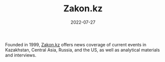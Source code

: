 ﻿---
title: "Zakon.kz"
linkTitle: "Zakon.kz"
date: 2022-07-27
countries: ["Kazakhstan"]
category: ["State-affiliated media"]
tags: ["media publication", "news", "state media"]
date_start: [1999]
date_end: []
data_type: ["news"] 
language: ["Russian", "Kazakh"]
description: 
  Zakon.kz offers news coverage of current events in Kazakhstan, Central Asia, Russia, and the US, as well as analytical materials and interviews.
---

Founded in 1999, [Zakon.kz](https://www.zakon.kz/) offers news coverage of current events in Kazakhstan, Central Asia, Russia, and the US, as well as analytical materials and interviews.
